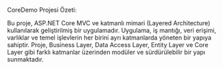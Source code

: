 CoreDemo Projesi Özeti:

Bu proje, ASP.NET Core MVC ve katmanlı mimari (Layered Architecture) kullanılarak geliştirilmiş bir uygulamadır. Uygulama, iş mantığı, veri erişimi, varlıklar ve temel işlevlerin her birini ayrı katmanlarda yöneten bir yapıya sahiptir. Proje, Business Layer, Data Access Layer, Entity Layer ve Core Layer gibi farklı katmanlar üzerinden modüler ve sürdürülebilir bir yapı sunmaktadır.
